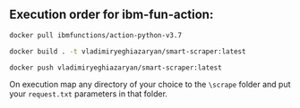 ## Execution order for ibm-fun-action:
```bash
docker pull ibmfunctions/action-python-v3.7
```
```bash
docker build . -t vladimiryeghiazaryan/smart-scraper:latest
```
```bash
docker push vladimiryeghiazaryan/smart-scraper:latest
```
On execution map any directory of your choice to the `\scrape` folder and put your `request.txt` parameters in that folder.
